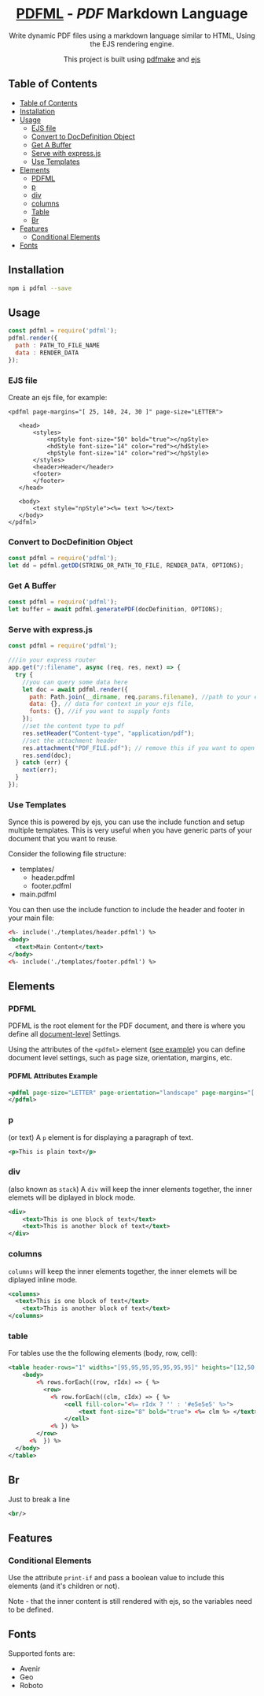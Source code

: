 <h1 align="center">
  <a href='https://github.com/nutrition-power/pdfml'>PDFML</a> - <em>PDF</em>  Markdown Language
</h1>

<p align="center">
  Write dynamic PDF files using a markdown language similar to HTML, Using the EJS rendering engine.
<p>

<p align="center">
  This project is built using <a href='http://pdfmake.org/#/'>pdfmake</a> and <a href='https://ejs.co/'>ejs</a>
<p>


## Table of Contents

<!--ts-->
- [Table of Contents](#table-of-contents)
- [Installation](#installation)
- [Usage](#usage)
  - [EJS file](#ejs-file)
  - [Convert to DocDefinition Object](#convert-to-docdefinition-object)
  - [Get A Buffer](#get-a-buffer)
  - [Serve with express.js](#serve-with-express.js)
  - [Use Templates](#use-templates)
- [Elements](#elements)
  - [PDFML](#pdfml)
  - [p](#p)
  - [div](#div)
  - [columns](#columns)
  - [Table](#table)
  - [Br](#br)
- [Features](#features)
  - [Conditional Elements](#conditional-elements)
- [Fonts](#Fonts)
<!--te-->

## Installation


```sh
npm i pdfml --save
```


## Usage
```js
const pdfml = require('pdfml');
pdfml.render({
  path : PATH_TO_FILE_NAME
  data : RENDER_DATA
});
```

### EJS file
 Create an ejs file, for example:
 ```
 <pdfml page-margins="[ 25, 140, 24, 30 ]" page-size="LETTER">

    <head>
        <styles>
            <npStyle font-size="50" bold="true"></npStyle>
            <hdStyle font-size="14" color="red"></hdStyle>
            <hpStyle font-size="14" color="red"></hpStyle>
        </styles>
        <header>Header</header>
        <footer>
        </footer>
    </head>

    <body>
        <text style="npStyle"><%= text %></text>
    </body>
</pdfml>
 ```


### Convert to DocDefinition Object
```js
const pdfml = require('pdfml');
let dd = pdfml.getDD(STRING_OR_PATH_TO_FILE, RENDER_DATA, OPTIONS);
```

### Get A Buffer
```js
const pdfml = require('pdfml');
let buffer = await pdfml.generatePDF(docDefinition, OPTIONS);
```

### Serve with express.js
```js
const pdfml = require('pdfml');

///in your express router
app.get("/:filename", async (req, res, next) => {
  try {
    //you can query some data here
    let doc = await pdfml.render({
      path: Path.join(__dirname, req.params.filename), //path to your ejs file
      data: {}, // data for context in your ejs file,
      fonts: {}, //if you want to supply fonts
    });
    //set the content type to pdf
    res.setHeader("Content-type", "application/pdf");
    //set the attachment header
    res.attachment("PDF_FILE.pdf"); // remove this if you want to open the pdf in the browser
    res.send(doc);
  } catch (err) {
    next(err);
  }
});
```
### Use Templates
Synce this is powered by ejs, you can use the include function and setup multiple templates.
This is very useful when you have generic parts of your document that you want to reuse.

Consider the following file structure:

- templates/
    - header.pdfml
    - footer.pdfml
- main.pdfml


You can then use the include function to include the header and footer in your main file:
```xml
<%- include('./templates/header.pdfml') %>
<body>
  <text>Main Content</text>
</body>
<%- include('./templates/footer.pdfml') %>
```

## Elements

### PDFML

PDFML is the root element for the PDF document, and there is where you define all <a href="https://pdfmake.github.io/docs/0.1/document-definition-object/page/">document-level</a> Settings.


Using the attributes of the ```<pdfml>``` element ([see example](#pdfml-attributes-example)) you can define document level settings, such as page size, orientation, margins, etc.

#### PDFML Attributes Example
```xml
<pdfml page-size="LETTER" page-orientation="landscape" page-margins="[ 25, 140, 24, 30 ]">
</pdfml>
```


### p
(or text)
A ```p``` element is for displaying a paragraph of text.

```xml
<p>This is plain text</p>
```

### div
(also known as ```stack```)
A ```div``` will keep the inner elements together, the inner elemets will be diplayed in block mode.

```xml
<div>
    <text>This is one block of text</text>
    <text>This is another block of text</text>
</div>
```

### columns
```columns``` will keep the inner elements together, the inner elemets will be diplayed inline mode.

```xml
<columns>
  <text>This is one block of text</text>
    <text>This is another block of text</text>
</columns>
```
### table

For tables use the the following elements (body, row, cell):

```xml
<table header-rows="1" widths="[95,95,95,95,95,95,95]" heights="[12,50,50,50,50,50,50]" dont-break-rows="true">
    <body>
        <% rows.forEach((row, rIdx) => { %>          
          <row>
            <% row.forEach((clm, cIdx) => { %>
                <cell fill-color="<%= rIdx ? '' : '#e5e5e5' %>">
                    <text font-size="8" bold="true"> <%= clm %> </text>
                </cell> 
            <% }) %>
        </row>
      <%  }) %>
  </body>
</table>
```


## Br
Just to break a line
```xml
<br/>
```

## Features

### Conditional Elements

Use the attribute ```print-if``` and pass a boolean value to include this elements (and it's children or not).

Note - that the inner content is still rendered with ejs, so the variables need to be defined.

## Fonts

Supported fonts are:
- Avenir
- Geo
- Roboto